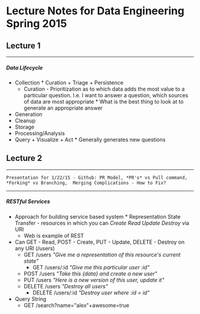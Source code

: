 # Lecture Notes for Data Engineering Spring 2015


## Lecture 1
---
##### Data Lifecycle
  *  Collection
    * Curation + Triage + Persistence
      * Curation - Prioritization as to which data adds the most value to a particular question. I.e. I want to answer a question, which sources of data are most appropriate
    * What is the best thing to look at to generate an appropriate answer
  *  Generation
  *  Cleanup
  *  Storage
  *  Processing/Analysis
  *  Query + Visualize + Act
    * Generally generates new questions


## Lecture 2
---

    Presentation for 1/22/15 - Github: PR Model, *PR's* vs Pull command, *Forking* vs Branching,  Merging Complications - How to Fix?
---
##### RESTful Services
  *  Approach for building service based system
    * Representation State Transfer - resources in which you can *Create Read Update Destroy* via URI
      * Web is example of REST
  * Can GET - Read, POST - Create, PUT - Update, DELETE - Destroy on any URI (/users) 
    * GET /users *"Give me a representation of this resource's current state"*
      * GET /users/:id *"Give me this particular user :id"*
    * POST /users *"Take this {data} and create a new user"*
    * PUT /users *"Here is a new version of this user, update it"*
    * DELETE /users *"Destroy all users"*
      * DELETE /users/:id *"Destroy user where :id = id"*
  * Query String
    * GET /search?name="alex"+awesome=true



